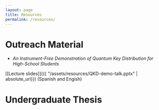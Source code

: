 ```yaml
---
layout: page
title: Resources
permalink: /resources/
---
```



# Outreach Material

- *An Instrument-Free Demonstration of Quantum Key Distribution for High-School Students* 

[[Lecture slides]]({{ "/assets/resources/QKD-demo-talk.pptx" | absolute_url}})
(Spanish and Engish)  


# Undergraduate Thesis
